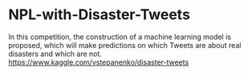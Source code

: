 # NPL-with-Disaster-Tweets
In this competition, the construction of a machine learning model is proposed, which will make predictions on which Tweets are about real disasters and which are not.  https://www.kaggle.com/vstepanenko/disaster-tweets
